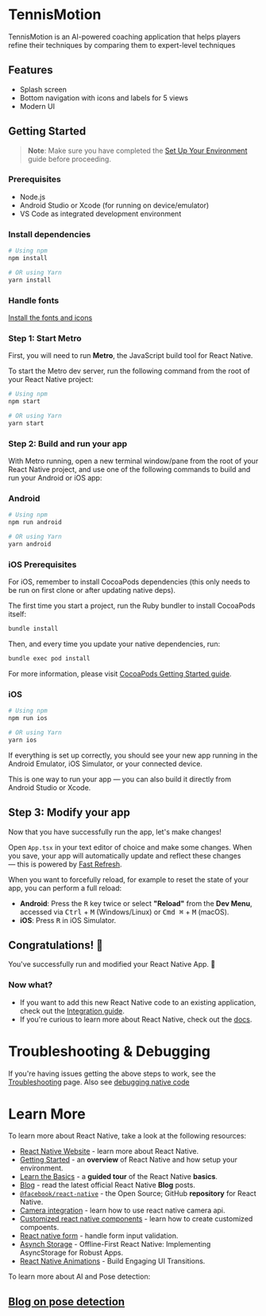 # TennisMotion
TennisMotion is an AI-powered coaching application that helps players refine their techniques by comparing them to expert-level techniques

## Features
- Splash screen
- Bottom navigation with icons and labels for 5 views
- Modern UI

## Getting Started

> **Note**: Make sure you have completed the [Set Up Your Environment](https://reactnative.dev/docs/set-up-your-environment) guide before proceeding.

### Prerequisites
- Node.js
- Android Studio or Xcode (for running on device/emulator)
- VS Code as integrated development environment

### Install dependencies

```sh
# Using npm
npm install

# OR using Yarn
yarn install
```
### Handle fonts
[Install the fonts and icons](https://www.npmjs.com/package/react-native-vector-icons#icon-component)

### Step 1: Start Metro

First, you will need to run **Metro**, the JavaScript build tool for React Native.

To start the Metro dev server, run the following command from the root of your React Native project:

```sh
# Using npm
npm start

# OR using Yarn
yarn start
```

### Step 2: Build and run your app

With Metro running, open a new terminal window/pane from the root of your React Native project, and use one of the following commands to build and run your Android or iOS app:

### Android

```sh
# Using npm
npm run android

# OR using Yarn
yarn android
```

### iOS Prerequisites 

For iOS, remember to install CocoaPods dependencies (this only needs to be run on first clone or after updating native deps).

The first time you start a project, run the Ruby bundler to install CocoaPods itself:

```sh
bundle install
```

Then, and every time you update your native dependencies, run:

```sh
bundle exec pod install
```

For more information, please visit [CocoaPods Getting Started guide](https://guides.cocoapods.org/using/getting-started.html).

### iOS

```sh
# Using npm
npm run ios

# OR using Yarn
yarn ios
```

If everything is set up correctly, you should see your new app running in the Android Emulator, iOS Simulator, or your connected device.

This is one way to run your app — you can also build it directly from Android Studio or Xcode.

## Step 3: Modify your app

Now that you have successfully run the app, let's make changes!

Open `App.tsx` in your text editor of choice and make some changes. When you save, your app will automatically update and reflect these changes — this is powered by [Fast Refresh](https://reactnative.dev/docs/fast-refresh).

When you want to forcefully reload, for example to reset the state of your app, you can perform a full reload:

- **Android**: Press the <kbd>R</kbd> key twice or select **"Reload"** from the **Dev Menu**, accessed via <kbd>Ctrl</kbd> + <kbd>M</kbd> (Windows/Linux) or <kbd>Cmd ⌘</kbd> + <kbd>M</kbd> (macOS).
- **iOS**: Press <kbd>R</kbd> in iOS Simulator.

## Congratulations! :tada:

You've successfully run and modified your React Native App. :partying_face:

### Now what?

- If you want to add this new React Native code to an existing application, check out the [Integration guide](https://reactnative.dev/docs/integration-with-existing-apps).
- If you're curious to learn more about React Native, check out the [docs](https://reactnative.dev/docs/getting-started).

# Troubleshooting & Debugging

If you're having issues getting the above steps to work, see the [Troubleshooting](https://reactnative.dev/docs/troubleshooting) page. Also see [debugging native code](https://reactnative.dev/docs/debugging-native-code)

# Learn More

To learn more about React Native, take a look at the following resources:

- [React Native Website](https://reactnative.dev) - learn more about React Native.
- [Getting Started](https://reactnative.dev/docs/environment-setup) - an **overview** of React Native and how setup your environment.
- [Learn the Basics](https://reactnative.dev/docs/getting-started) - a **guided tour** of the React Native **basics**.
- [Blog](https://reactnative.dev/blog) - read the latest official React Native **Blog** posts.
- [`@facebook/react-native`](https://github.com/facebook/react-native) - the Open Source; GitHub **repository** for React Native.
- [Camera integration](https://codezup.com/react-native-camera-integration-guide/) - learn how to use react native camera api.
- [Customized react native components](https://codezup.com/building-custom-ui-components-in-react-native/) - learn how to create customized compoents.
- [React native form](https://codezup.com/mastering-react-native-forms-validation-user-input/) - handle form input validation.
- [Asynch Storage](https://codezup.com/offline-first-react-native-implementing-asyncstorage-for-robust-apps/) - Offline-First React Native: Implementing AsyncStorage for Robust Apps.
- [React Native Animations](https://codezup.com/react-native-animations-guide-ui-transitions/) - Build Engaging UI Transitions.

To learn more about AI and Pose detection:

[Blog on pose detection](https://github.com/mrousavy/VisionCameraSkiaDemo)
---
